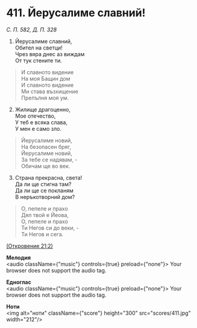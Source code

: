 # 411. Йерусалиме славний!  

*С. П. 582, Д. П. 328*  

1. Йерусалиме славний,  
Обител на светци!  
Чрез вяра днес аз виждам  
От тук стените ти.  

> И славното видение  
> На моя Бащин дом  
> И славното видение  
> Ми става възхищение  
> Препълня моя ум.  

2. Жилище драгоценно,  
Мое отечество,  
У теб е всяка слава,  
У мен е само зло.  

> Йерусалиме новий,  
> На безопасен бряг,  
> Йерусалиме новий,  
> За тебе се надявам, -  
> Обичам ще во век.  

3. Страна прекрасна, света!  
Да ли ще стигна там?  
Да ли ще се покланям  
В неръкотворний дом?  

> О, пепеле и прахо  
> Дял твой е Йеова,  
> О, пепеле и прахо  
> Ти Негов си до веки, -  
> Ти Негов и сега.  

[(Откровение 21:2)](http://biblia.bg/index.php?k=66&g=21&s=2)  

__Мелодия__  
<audio className={"music"} controls={true} preload={"none"}><source src="mp3/411.mp3" type="audio/mpeg"/>
Your browser does not support the audio tag.
</audio>  

__Едноглас__  
<audio className={"music"} controls={true} preload={"none"}><source src="transp/411.mp3" type="audio/mpeg"/>
Your browser does not support the audio tag.
</audio>  

__Ноти__  
<img alt="ноти" className={"score"} height="300" src="scores/411.jpg" width="212"/>

